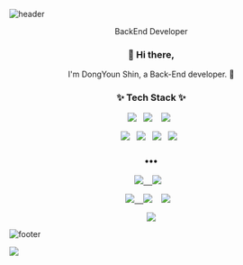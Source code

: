 ![header](https://capsule-render.vercel.app/api?type=wave&color=auto&height=300&section=header&text=Dongky%20Home&fontSize=90&animation=fadeIn&fontAlignY=38)
<p align='center'> BackEnd Developer </p>

<h3 align="center"> 👋 Hi there,</h3>
<p align="center">
I'm DongYoun Shin, a Back-End developer. 🌱 <br>
</p>

<h3 align="center">✨ Tech Stack ✨ </h3>

<p align="center">
  <img src="https://img.shields.io/badge/kotlin%20-%2320232a.svg?&style=flat-square&logo=react&logoColor=%2361DAFB"/>&nbsp;&nbsp;
  <img src="https://img.shields.io/badge/java%20-%2343853D.svg?&style=for-the-badge&logo=node.js&logoColor=white"/>&nbsp;&nbsp;&nbsp;
  <img src="https://img.shields.io/badge/nginx%20-%23009639.svg?&style=flat-square&logo=nginx&logoColor=white"/>&nbsp;&nbsp;
</p>
<p align="center">
  <img src="https://img.shields.io/badge/jenkins%20-%232C5263.svg?&style=flat-square&logo=jenkins&logoColor=white"/>&nbsp;&nbsp;
  <img src ="https://img.shields.io/badge/oracle-%23316192.svg?&style=flat-square&logo=postgresql&logoColor=white"/>&nbsp;&nbsp;
  <img src ="https://img.shields.io/badge/RabbitMQ-%234ea94b.svg?&style=flat-square&logo=mongodb&logoColor=white"/>&nbsp;&nbsp;
  <img src="https://img.shields.io/badge/docker%20-%230db7ed.svg?&style=flat-square&logo=docker&logoColor=white"/>&nbsp;&nbsp;
</p>

<h3 align="center">•••</h3>

<p align="center" align="right">
  <a target="_blank" href="https://hadong.dev/TIL"><img src="http://img.shields.io/badge/-TIL-yellow?style=flat-square&logo=github&locoColor=white"</a>&nbsp;&nbsp;&nbsp;
  <a target="_blank" href="https://metleeha.tistory.com"><img src="https://img.shields.io/badge/Blog-%2312100E.svg?&style=flat-square&logo=dev.to&logoColor=white" /></a>&nbsp;&nbsp;&nbsp;
</p>
<p align="center" align="right">
    <a target="_blank" href="https://www.linkedin.com/in/hadongme/"><img src="http://img.shields.io/badge/-LinkedIn-blue?style=flat-square&logo=Linkedin&logoColor=white&&locoColor=white"</a>&nbsp;&nbsp;&nbsp;
    <a target="_blank" target="_blank"href="https://twitter.com/hadonglee"><img src="https://img.shields.io/badge/twitter-%231DA1F2.svg?&style=flat-square&logo=twitter&logoColor=white" /></a>&nbsp;&nbsp;&nbsp;
  <a target="_blank" href="mailto:hadongme@gmail.com?subject=Hello%20Ileri,%20From%20Github"><img src="https://img.shields.io/badge/gmail-%23D14836.svg?&style=flat-square&logo=gmail&logoColor=white" /></a>&nbsp;&nbsp;&nbsp;
</p>
<p align="center">
  <a target="_blank" href="https://hits.seeyoufarm.com"><img src="https://hits.seeyoufarm.com/api/count/incr/badge.svg?url=https%3A%2F%2Fgithub.com%2Fmetleeha%2Fhit-counter&count_bg=%2379BDF1&title_bg=%238C8C8C&icon=&icon_color=%23E98CC9&title=hits&edge_flat=false"/></a>
</p>

![footer](https://capsule-render.vercel.app/api?type=wave&color=auto&height=200&section=footer&text=%20&fontSize=90)

<!--
**metleeha/metleeha** is a ✨ _special_ ✨ repository because its `README.md` (this file) appears on your GitHub profile.

[![HadongLee's github stats](https://github-readme-stats.vercel.app/api?username=metleeha&show_icons=true&theme=dracula)](https://github.com/metleeha/github-readme-stats)
[![Top Langs](https://github-readme-stats.vercel.app/api/top-langs/?username=metleeha&layout=compact&theme=dracula)](https://github.com/metleeha)

Here are some ideas to get you started:

- 🔭 I’m currently working on ...
- 🌱 I’m currently learning ...
- 👯 I’m looking to collaborate on ...
- 🤔 I’m looking for help with ...
- 💬 Ask me about ...
- 📫 How to reach me: ...
- 😄 Pronouns: ...
- ⚡ Fun fact: ...
-->


[![](https://raw.githubusercontent.com/shindongyoun/shindongyoun/main/profile-summary-card-output/solarized/1-repos-per-language.svg)](https://github.com/vn7n24fzkq/github-profile-summary-cards)
